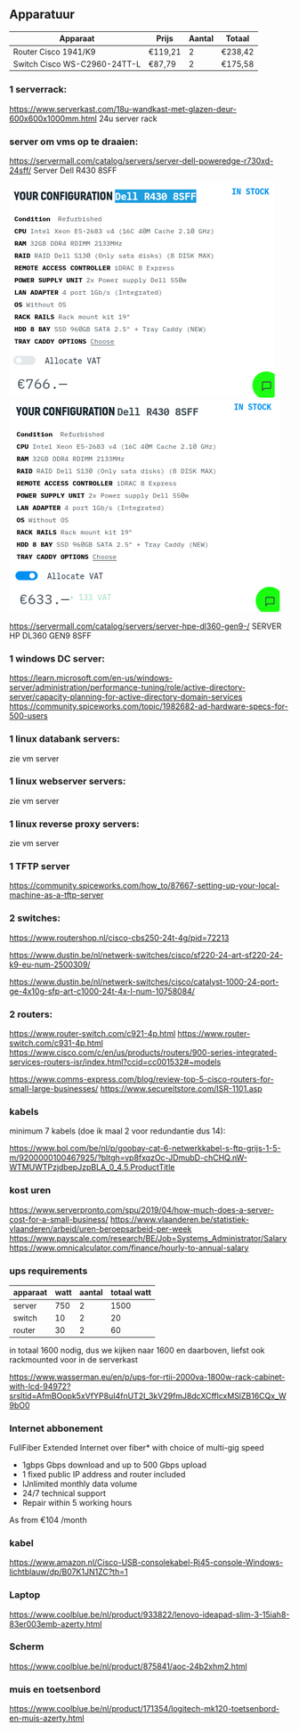 ## Apparatuur

| Apparaat                     | Prijs   | Aantal | Totaal  |
| ---------------------------- | ------- | ------ | ------- |
| Router Cisco 1941/K9         | €119,21 | 2      | €238,42 |
| Switch Cisco WS-C2960-24TT-L | €87,79  | 2      | €175,58 |

### 1 serverrack:

https://www.serverkast.com/18u-wandkast-met-glazen-deur-600x600x1000mm.html
24u server rack

### server om vms op te draaien:

https://servermall.com/catalog/servers/server-dell-poweredge-r730xd-24sff/
Server Dell R430 8SFF

![screen met btw](img/screenMetBTW.png)
![screen zonder btw](img/screenZonderBTW.png)

https://servermall.com/catalog/servers/server-hpe-dl360-gen9-/
SERVER
HP DL360 GEN9
8SFF

### 1 windows DC server:

https://learn.microsoft.com/en-us/windows-server/administration/performance-tuning/role/active-directory-server/capacity-planning-for-active-directory-domain-services
https://community.spiceworks.com/topic/1982682-ad-hardware-specs-for-500-users

### 1 linux databank servers:

zie vm server

### 1 linux webserver servers:

zie vm server

### 1 linux reverse proxy servers:

zie vm server

### 1 TFTP server

https://community.spiceworks.com/how_to/87667-setting-up-your-local-machine-as-a-tftp-server

### 2 switches:

https://www.routershop.nl/cisco-cbs250-24t-4g/pid=72213

https://www.dustin.be/nl/netwerk-switches/cisco/sf220-24-art-sf220-24-k9-eu-num-2500309/

https://www.dustin.be/nl/netwerk-switches/cisco/catalyst-1000-24-port-ge-4x10g-sfp-art-c1000-24t-4x-l-num-10758084/

### 2 routers:

https://www.router-switch.com/c921-4p.html
https://www.router-switch.com/c931-4p.html
https://www.cisco.com/c/en/us/products/routers/900-series-integrated-services-routers-isr/index.html?ccid=cc001532#~models

https://www.comms-express.com/blog/review-top-5-cisco-routers-for-small-large-businesses/
https://www.secureitstore.com/ISR-1101.asp

### kabels

minimum 7 kabels (doe ik maal 2 voor redundantie dus 14):

https://www.bol.com/be/nl/p/goobay-cat-6-netwerkkabel-s-ftp-grijs-1-5-m/9200000100467925/?bltgh=vp8fxqzOc-JDmubD-chCHQ.nW-WTMUWTPzjdbepJzpBLA_0_4.5.ProductTitle

### kost uren

https://www.serverpronto.com/spu/2019/04/how-much-does-a-server-cost-for-a-small-business/
https://www.vlaanderen.be/statistiek-vlaanderen/arbeid/uren-beroepsarbeid-per-week
https://www.payscale.com/research/BE/Job=Systems_Administrator/Salary
https://www.omnicalculator.com/finance/hourly-to-annual-salary

### ups requirements

| apparaat | watt | aantal | totaal watt |
| -------- | ---- | ------ | ----------- |
| server   | 750  | 2      | 1500        |
| switch   | 10   | 2      | 20          |
| router   | 30   | 2      | 60          |

in totaal 1600 nodig, dus we kijken naar 1600 en daarboven, liefst ook rackmounted voor in de serverkast

https://www.wasserman.eu/en/p/ups-for-rtii-2000va-1800w-rack-cabinet-with-lcd-94972?srsltid=AfmBOopk5xVfYP8uI4fnUT2I_3kV29fmJ8dcXCfflcxMSlZB16CQx_W9bO0

### Internet abbonement

FullFiber Extended
Internet over fiber\* with choice of multi-gig speed

- 1gbps Gbps download and up to 500 Gbps upload
- 1 fixed public IP address and router included
- IJnIimited monthly data volume
- 24/7 technical support
- Repair within 5 working hours

As from €104 /month

### kabel

https://www.amazon.nl/Cisco-USB-consolekabel-Rj45-console-Windows-lichtblauw/dp/B07K1JN1ZC?th=1

### Laptop

https://www.coolblue.be/nl/product/933822/lenovo-ideapad-slim-3-15iah8-83er003emb-azerty.html

### Scherm

https://www.coolblue.be/nl/product/875841/aoc-24b2xhm2.html

### muis en toetsenbord

https://www.coolblue.be/nl/product/171354/logitech-mk120-toetsenbord-en-muis-azerty.html
